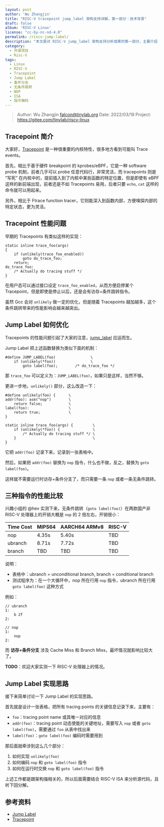 ```yaml
---
layout: post
author: 'Wu Zhangjin'
title: "RISC-V tracepoint jump_label 架构支持详解，第一部分：技术背景"
draft: false
album: 'RISC-V Linux'
license: "cc-by-nc-nd-4.0"
permalink: /riscv-jump-label/
description: "本文是对 RISC-V jump_label 架构支持分析成果的第一部分，主要介绍 Jump Label 的相关技术背景，接下来会陆续有几篇详细展开介绍。"
category:
  - 开源项目
  - Risc-V
tags:
  - Linux
  - RISC-V
  - Tracepoint
  - Jump Label
  - 条件分支
  - 无条件跳转
  - NOP
  - ISA
  - 指令编码
---
```


> Author:  Wu Zhangjin <falcon@tinylab.org>
> Date:    2022/03/19
> Project: https://gitee.com/tinylab/riscv-linux

## Tracepoint 简介

大家好，[Tracepoint](https://www.kernel.org/doc/html/latest/core-api/tracepoint.html) 是一种很重要的内核特性，很多地方看到可能叫 Trace events。

首先，相比于基于硬件 breakpoint 的 kprobes/eBPF，它是一种 software probe 机制，前者几乎可以 probe 任意代码行，非常灵活，而 tracepoints 则是 “写死” 在内核中的，提前插入到了内核中某些函数的特定位置，但是即使有 eBPF 这样的新前端出现，前者还是不如 Tracepoints 易用，后者只要 `echo`, `cat` 这样的命令就可以用起来。

另外，相比于 Ftrace function tracer，它则能深入到函数内部，方便嗅探内部的特定状态，更为灵活。

## Tracepoint 性能问题

早期的 Tracepoints 有类似这样的实现：

    static inline trace_foo(args)
    {
        if (unlikely(trace_foo_enabled))
            goto do_trace_foo;
        return;
    do_trace_foo:
        /* Actually do tracing stuff */
    }

在用户态可以通过接口设定 `trace_foo_enabled`，从而方便启停某个 Tracepoint，但是即使是停止以后，还是会有访存+条件跳转指令。

虽然 Gcc 会对 `unlikely` 做一定的优化，但是随着 Tracepoints 越加越多，这个条件跳转带来的性能影响会越来越突出。

## Jump Label 如何优化

Tracepoints 的性能问题引起了大家的注意，[jump_label](https://lwn.net/Articles/412072/) 应运而生。

Jump Label 把上述函数替换为类似下面的机制：

    #define JUMP_LABEL(foo)                \
        if (unlikely(*foo))                \
            goto label(foo);        /* do_trace_foo */

那 `trace_foo` 可以定义为：`JUMP_LABEL(foo)`，如果只是这样，当然不够。

更进一步地，`unlikely()` 部分，这么改造一下：

    #define unlikely(foo) {      \
    addr(foo): asm("nop")        \
        return false;            \
    label(foo):                  \
        return true;             \
    }

    static inline trace_foo(args) {         \
        if (unlikely(*foo)) {               \
            /* Actually do tracing stuff */ \
        }                                   \
    }

它把 `addr(foo)` 记录下来，记录到一张表格中。

然后，如果把 `addr(foo)` 替换为 `nop` 指令，什么也不做，反之，替换为 `goto label(foo)`。

这样就不需要运行时访存+条件分支了，而只需要一条 `nop` 或者一条无条件跳转。

## 三种指令的性能比较

兴趣小组的 @hev 实测下来，无条件跳转（`goto label(foo)`）在两款国产非 RISC-V 处理器上的开销大概是 `nop` 的 2 倍左右，开销很小：

 Time Cost   | MIPS64 | AARCH64 ARMv8   | RISC-V
-------------|--------|-----------------|---------------
 nop         | 4.35s  | 5.40s           | TBD
 ubranch     | 8.71s  | 7.72s           | TBD
 branch      | TBD    | TBD             | TBD

说明：

* 表格中：ubranch = unconditional branch, branch = conditional branch
* 测试程序为：在一个大循环中，nop 所在行用 `nop` 指令，ubranch 所在行用 `goto label(foo)` 这种方式

例如：

    // ubranch
    1:
        b 2f
    2:

    // nop
    1:
        nop
    2:

而 **访存+条件分支** 涉及 Cache Miss 和 Branch Miss，最坏情况就影响比较大了。

**TODO**：欢迎大家实测一下 RISC-V 处理器上的情况。

## Jump Label 实现思路

接下来简单讨论一下 Jump Label 的实现思路。

首先就是设计一张表格，把所有 tracing points 的关键信息记录下来，主要有：

* `foo`：tracing point name 或其唯一对应的信息
* `addr(foo)`：tracing point 动态使能的关键地址，需要写入 `nop` 或者 `goto label(foo)`，需要通过 `foo` 从表中找出来
* `label(foo)`：`goto label(foo)` 编码时需要用到

那后面就牵涉到这么几个部分：

1. 如何实现 `unlikely(foo)`
2. 如何编码 `nop` 和 `goto label(foo)` 指令
3. 如何在运行时交换 `nop` 和 `goto label(foo)` 指令

上述工作都是跟架构强相关的，所以后面需要结合 RISC-V ISA 来分析源代码，且听下回分解。

## 参考资料

* [Jump Label](https://lwn.net/Articles/412072/)
* [Tracepoint](https://www.kernel.org/doc/html/latest/core-api/tracepoint.html)
